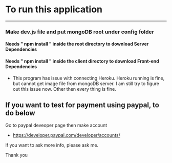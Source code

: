# To run this application
--------------------------------------------------------------------------------------------------

### Make dev.js file  and put mongoDB root under config folder

#### Needs " npm install " inside the root directory to download Server Dependencies

#### Needs " npm install " inside the client directory to download Front-end Dependencies 

* This program has issue with connecting Heroku. 
Heroku running is fine, but cannot get image file from mongoDB server.
I am still try to figure out this issue now. 
Other then every thing is fine.

## If you want to test for payment using paypal, to do below

Go to paypal deveoper page then make account
- https://developer.paypal.com/developer/accounts/

If you want to ask more info, please ask me.

Thank you


